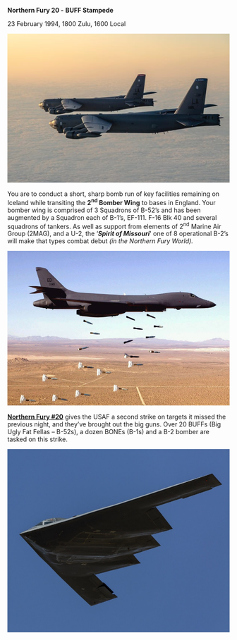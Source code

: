 **Northern Fury 20 -** **BUFF Stampede**

23 February 1994, 1800 Zulu, 1600 Local

<img src="/assets\images\aar\nf\nfpart2\nf20\image1.jpeg" style="width:6.25in;height:3.52083in" alt="The B-52&amp;#39;s Huge Payload Capacity Makes It a Great Mobile Arsenal" />

You are to conduct a short, sharp bomb run of key facilities remaining
on Iceland while transiting the **2<sup>nd</sup> Bomber Wing** to bases
in England. Your bomber wing is comprised of 3 Squadrons of B-52’s and
has been augmented by a Squadron each of B-1’s, EF-111. F-16 Blk 40 and
several squadrons of tankers. As well as support from elements of
2<sup>nd</sup> Marine Air Group (2MAG), and a U-2, the ‘***Spirit of
Missouri***' one of 8 operational B-2’s will make that types combat
debut *(in the Northern Fury World).*

<img src="/assets\images\aar\nf\nfpart2\nf20\image2.jpeg" style="width:6.5in;height:3.65625in" alt="Stunning Video of B-1 Lancer in Action • Takeoff &amp;amp; Landing [Training Footage] - YouTube" />

**<u>Northern Fury \#20</u>** gives the USAF a second strike on targets
it missed the previous night, and they’ve brought out the big guns. Over
20 BUFFs (Big Ugly Fat Fellas – B-52s), a dozen BONEs (B-1s) and a B-2
bomber are tasked on this strike.

<img src="/assets\images\aar\nf\nfpart2\nf20\image3.jpeg" style="width:6.5in;height:4.32778in" alt="The B-2 &amp;#39;Spirit&amp;#39; Stealth Bomber Will Always Have One Problem - 19FortyFive" />
